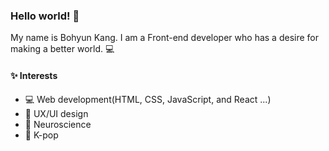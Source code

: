 ### Hello world! 🙋‍
My name is Bohyun Kang. I am a Front-end developer who has a desire for making a better world. 💻

#### ✨ Interests
- 💻 Web development(HTML, CSS, JavaScript, and React ...) 
- 🎨 UX/UI design 
- 🧠 Neuroscience 
- 💃 K-pop 

<!--
**bohyunkang/bohyunkang** is a ✨ _special_ ✨ repository because its `README.md` (this file) appears on your GitHub profile.

Here are some ideas to get you started:

- 🔭 I’m currently working on ...
- 🌱 I’m currently learning ...
- 👯 I’m looking to collaborate on ...
- 🤔 I’m looking for help with ...
- 💬 Ask me about ...
- 📫 How to reach me: ...
- 😄 Pronouns: ...
- ⚡ Fun fact: ...
-->
